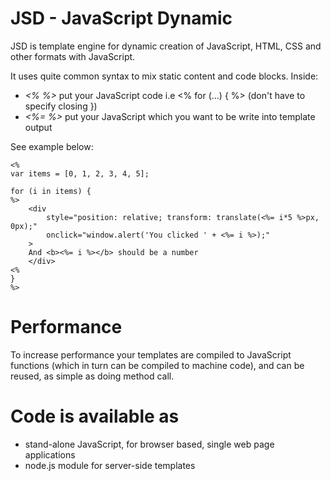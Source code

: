 # JSD - JavaScript Dynamic
JSD is template engine for dynamic creation of JavaScript, HTML, CSS and other formats
with JavaScript.

It uses quite common syntax to mix static content and code blocks. Inside:
* _<% %>_ put your JavaScript code i.e <% for (...) { %> (don't have to specify closing })
* _<%= %>_ put your JavaScript which you want to be write into template output

See example below:
```
<%
var items = [0, 1, 2, 3, 4, 5];

for (i in items) {
%>
	<div 
		style="position: relative; transform: translate(<%= i*5 %>px, 0px);"
		onclick="window.alert('You clicked ' + <%= i %>);"
	>
	And <b><%= i %></b> should be a number
	</div>
<%
}
%>
```
# Performance
To increase performance your templates are compiled to JavaScript functions (which in turn can be
compiled to machine code), and can be reused, as simple as doing method call.

# Code is available as
* stand-alone JavaScript, for browser based, single web page applications
* node.js module for server-side templates
